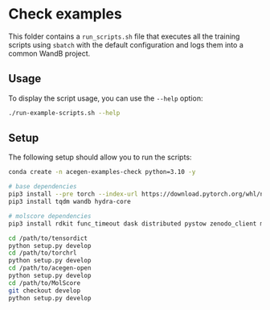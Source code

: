 # Check examples

This folder contains a `run_scripts.sh` file that executes all
the training scripts using `sbatch` with the default configuration and logs them
into a common WandB project.

## Usage

To display the script usage, you can use the `--help` option:

```bash
./run-example-scripts.sh --help
```

## Setup

The following setup should allow you to run the scripts:

```bash
conda create -n acegen-examples-check python=3.10 -y 

# base dependencies
pip3 install --pre torch --index-url https://download.pytorch.org/whl/nightly/cu121
pip3 install tqdm wandb hydra-core

# molscore dependencies
pip3 install rdkit func_timeout dask distributed pystow zenodo_client matplotlib scipy pandas joblib seaborn molbloom Levenshtein

cd /path/to/tensordict
python setup.py develop
cd /path/to/torchrl
python setup.py develop
cd /path/to/acegen-open
python setup.py develop
cd /path/to/MolScore
git checkout develop
python setup.py develop
```
